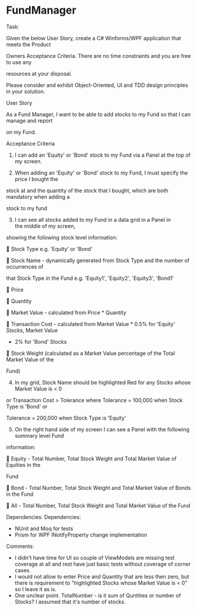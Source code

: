 # FundManager

Task:

Given the below User Story, create a C# Winforms/WPF application that meets the Product 

Owners Acceptance Criteria. There are no time constraints and you are free to use any 

resources at your disposal. 

Please consider and exhibit Object-Oriented, UI and TDD design principles in your solution.

User Story

As a Fund Manager, I want to be able to add stocks to my Fund so that I can manage and report 

on my Fund.

Acceptance Criteria

1) I can add an 'Equity' or 'Bond' stock to my Fund via a Panel at the top of my screen.

2) When adding an 'Equity' or 'Bond' stock to my Fund, I must specify the price I bought the 

stock at and the quantity of the stock that I bought, which are both mandatory when adding a 

stock to my fund

3) I can see all stocks added to my Fund in a data grid in a Panel in the middle of my screen, 

showing the following stock level information:

 Stock Type e.g. 'Equity' or 'Bond'

 Stock Name - dynamically generated from Stock Type and the number of occurrences of 

that Stock Type in the Fund e.g. 'Equity1', 'Equity2', 'Equity3', 'Bond1'

 Price

 Quantity

 Market Value - calculated from Price * Quantity

 Transaction Cost - calculated from Market Value * 0.5% for 'Equity' Stocks, Market Value 

* 2% for 'Bond' Stocks

 Stock Weight (calculated as a Market Value percentage of the Total Market Value of the 

Fund)

4) In my grid, Stock Name should be highlighted Red for any Stocks whose Market Value is < 0 

or Transaction Cost > Tolerance where Tolerance = 100,000 when Stock Type is 'Bond' or 

Tolerance = 200,000 when Stock Type is 'Equity'

5) On the right hand side of my screen I can see a Panel with the following summary level Fund 

information:

 Equity - Total Number, Total Stock Weight and Total Market Value of Equities in the 

Fund

 Bond - Total Number, Total Stock Weight and Total Market Value of Bonds in the Fund

 All - Total Number, Total Stock Weight and Total Market Value of the Fund



Dependencies:
 Dependencies:
 - NUnit and Moq for tests
 - Prism for WPF INotifyProperty change implementation
 

Comments:
 - I didn't have time for UI so couple of ViewModels are missing test coverage at all and rest have just basic tests without coverage of corner cases.
 - I would not allow to enter Price and Quantity that are less then zero, but there is requirement to "highlighted Stocks whose Market Value is < 0" so I leave it as is.
 - One unclear point. TotalNumber - is it sum of Quntities or number of Stocks? I assumed that it's number of stocks.
 
